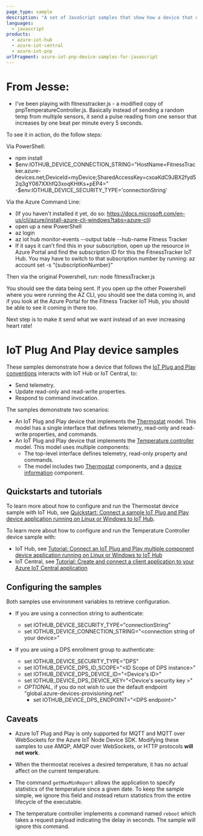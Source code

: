 ```yaml
---
page_type: sample
description: "A set of JavaScript samples that show how a device that uses the IoT Plug and Play conventions interacts with either IoT Hub or IoT Central."
languages:
  - javascript
products:
  - azure-iot-hub
  - azure-iot-central
  - azure-iot-pnp
urlFragment: azure-iot-pnp-device-samples-for-javascript
---
```


# From Jesse:

- I've been playing with fitnesstracker.js - a modified copy of pnpTemperatureController.js. Basically instead of sending a random temp from multiple sensors, it send a pulse reading from one sensor that increases by one beat per minute every 5 seconds.

To see it in action, do the follow steps:

Via PowerShell:

- npm install
- $env:IOTHUB_DEVICE_CONNECTION_STRING="HostName=FitnessTracker.azure-devices.net;DeviceId=myDevice;SharedAccessKey=cxoaKdC9JBX2fyd52q3gY087XXhfQ3xoqKHtKs+pEP4="
-$env:IOTHUB_DEVICE_SECURITY_TYPE='connectionString'

Via the Azure Command Line:

- (If you haven't installed it yet, do so: https://docs.microsoft.com/en-us/cli/azure/install-azure-cli-windows?tabs=azure-cli)
- open up a new PowerShell
- az login
- az iot hub monitor-events --output table --hub-name Fitness Tracker
- If it says it can't find this in your subscription, open up the resource in Azure Portal and find the subscription ID for this the FitnessTracker IoT Hub. You may have to switch to that subscription number by running: az account set -s “{subscriptionNumber}”

Then via the original Powershell, run:
node fitnessTracker.js

You should see the data being sent. If you open up the other Powershell where you were running the AZ CLI, you should see the data coming in, and if you look at the Azure Portal for the Fitness Tracker IoT Hub, you should be able to see it coming in there too.

Next step is to make it send what we want instead of an ever increasing heart rate!

# IoT Plug And Play device samples

These samples demonstrate how a device that follows the [IoT Plug and Play conventions](https://docs.microsoft.com/azure/iot-pnp/concepts-convention) interacts with IoT Hub or IoT Central, to:

- Send telemetry.
- Update read-only and read-write properties.
- Respond to command invocation.

The samples demonstrate two scenarios:

- An IoT Plug and Play device that implements the [Thermostat](https://devicemodels.azure.com/dtmi/com/example/thermostat-1.json) model. This model has a single interface that defines telemetry, read-only and read-write properties, and commands.
- An IoT Plug and Play device that implements the [Temperature controller](https://devicemodels.azure.com/dtmi/com/example/temperaturecontroller-2.json) model. This model uses multiple components:
  - The top-level interface defines telemetry, read-only property and commands.
  - The model includes two [Thermostat](https://devicemodels.azure.com/dtmi/com/example/thermostat-1.json) components, and a [device information](https://devicemodels.azure.com/dtmi/azure/devicemanagement/deviceinformation-1.json) component.

## Quickstarts and tutorials

To learn more about how to configure and run the Thermostat device sample with IoT Hub, see [Quickstart: Connect a sample IoT Plug and Play device application running on Linux or Windows to IoT Hub](https://docs.microsoft.com/azure/iot-pnp/quickstart-connect-device?pivots=programming-language-javascript).

To learn more about how to configure and run the Temperature Controller device sample with:

- IoT Hub, see [Tutorial: Connect an IoT Plug and Play multiple component device application running on Linux or Windows to IoT Hub](https://docs.microsoft.com/azure/iot-pnp/tutorial-multiple-components?pivots=programming-language-javascript)
- IoT Central, see [Tutorial: Create and connect a client application to your Azure IoT Central application](https://docs.microsoft.com/azure/iot-central/core/tutorial-connect-device?pivots=programming-language-javascript)

## Configuring the samples

Both samples use environment variables to retrieve configuration.

- If you are using a connection string to authenticate:

  - set IOTHUB_DEVICE_SECURITY_TYPE="connectionString"
  - set IOTHUB_DEVICE_CONNECTION_STRING="\<connection string of your device\>"

- If you are using a DPS enrollment group to authenticate:
  - set IOTHUB_DEVICE_SECURITY_TYPE="DPS"
  - set IOTHUB_DEVICE_DPS_ID_SCOPE="\<ID Scope of DPS instance\>"
  - set IOTHUB_DEVICE_DPS_DEVICE_ID="\<Device's ID\>"
  - set IOTHUB_DEVICE_DPS_DEVICE_KEY="\<Device's security key \>"
  - _OPTIONAL_, if you do not wish to use the default endpoint "global.azure-devices-provisioning.net"
    - set IOTHUB_DEVICE_DPS_ENDPOINT="\<DPS endpoint\>"

## Caveats

- Azure IoT Plug and Play is only supported for MQTT and MQTT over WebSockets for the Azure IoT Node Device SDK. Modifying these samples to use AMQP, AMQP over WebSockets, or HTTP protocols **will not work**.

- When the thermostat receives a desired temperature, it has no actual affect on the current temperature.

- The command `getMaxMinReport` allows the application to specify statistics of the temperature since a given date. To keep the sample simple, we ignore this field and instead return statistics from the entire lifecycle of the executable.

- The temperature controller implements a command named `reboot` which takes a request payload indicating the delay in seconds. The sample will ignore this command.

